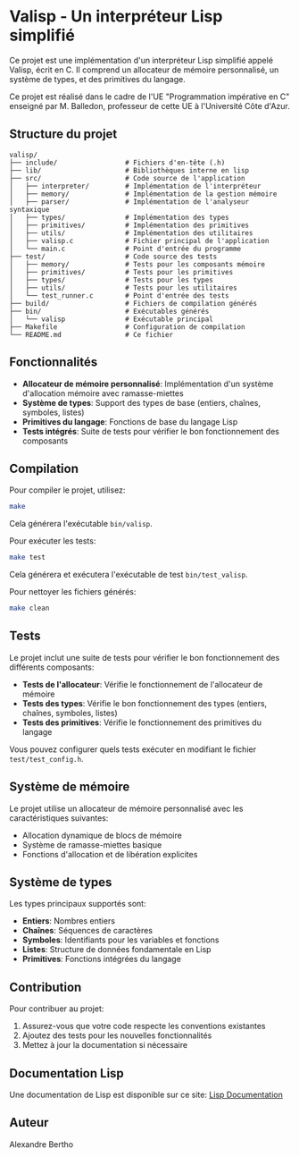 # Valisp - Un interpréteur Lisp simplifié

Ce projet est une implémentation d'un interpréteur Lisp simplifié appelé Valisp, écrit en C. Il comprend un allocateur de mémoire personnalisé, un système de types, et des primitives du langage.

Ce projet est réalisé dans le cadre de l'UE "Programmation impérative en C" enseigné par M. Balledon, professeur de cette UE à l'Université Côte d'Azur.

## Structure du projet

```
valisp/
├── include/                 # Fichiers d'en-tête (.h)
├── lib/                     # Bibliothèques interne en lisp
├── src/                     # Code source de l'application
│   ├── interpreter/         # Implémentation de l'interpréteur
│   ├── memory/              # Implémentation de la gestion mémoire
│   ├── parser/              # Implémentation de l'analyseur syntaxique
│   ├── types/               # Implémentation des types
│   ├── primitives/          # Implémentation des primitives
│   ├── utils/               # Implémentation des utilitaires
│   ├── valisp.c             # Fichier principal de l'application
│   └── main.c               # Point d'entrée du programme
├── test/                    # Code source des tests
│   ├── memory/              # Tests pour les composants mémoire
│   ├── primitives/          # Tests pour les primitives
│   ├── types/               # Tests pour les types
│   ├── utils/               # Tests pour les utilitaires
│   └── test_runner.c        # Point d'entrée des tests
├── build/                   # Fichiers de compilation générés
├── bin/                     # Exécutables générés
│   └── valisp               # Exécutable principal
├── Makefile                 # Configuration de compilation
└── README.md                # Ce fichier
```

## Fonctionnalités

- **Allocateur de mémoire personnalisé**: Implémentation d'un système d'allocation mémoire avec ramasse-miettes
- **Système de types**: Support des types de base (entiers, chaînes, symboles, listes)
- **Primitives du langage**: Fonctions de base du langage Lisp
- **Tests intégrés**: Suite de tests pour vérifier le bon fonctionnement des composants

## Compilation

Pour compiler le projet, utilisez:

```bash
make
```

Cela générera l'exécutable `bin/valisp`.

Pour exécuter les tests:

```bash
make test
```

Cela générera et exécutera l'exécutable de test `bin/test_valisp`.

Pour nettoyer les fichiers générés:

```bash
make clean
```

## Tests

Le projet inclut une suite de tests pour vérifier le bon fonctionnement des différents composants:

- **Tests de l'allocateur**: Vérifie le fonctionnement de l'allocateur de mémoire
- **Tests des types**: Vérifie le bon fonctionnement des types (entiers, chaînes, symboles, listes)
- **Tests des primitives**: Vérifie le fonctionnement des primitives du langage

Vous pouvez configurer quels tests exécuter en modifiant le fichier `test/test_config.h`.

## Système de mémoire

Le projet utilise un allocateur de mémoire personnalisé avec les caractéristiques suivantes:
- Allocation dynamique de blocs de mémoire
- Système de ramasse-miettes basique
- Fonctions d'allocation et de libération explicites

## Système de types

Les types principaux supportés sont:
- **Entiers**: Nombres entiers
- **Chaînes**: Séquences de caractères
- **Symboles**: Identifiants pour les variables et fonctions
- **Listes**: Structure de données fondamentale en Lisp
- **Primitives**: Fonctions intégrées du langage

## Contribution

Pour contribuer au projet:
1. Assurez-vous que votre code respecte les conventions existantes
2. Ajoutez des tests pour les nouvelles fonctionnalités
3. Mettez à jour la documentation si nécessaire

## Documentation Lisp
Une documentation de Lisp est disponible sur ce site: [Lisp Documentation](https://lisp-docs.github.io/cl-language-reference/)

## Auteur

Alexandre Bertho